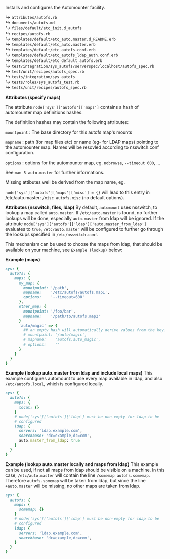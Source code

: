 Installs and configures the Automounter facility.

↪ `attributes/autofs.rb`  
↪ `documents/autofs.md`  
↪ `files/default/etc_init.d_autofs`  
↪ `recipes/autofs.rb`  
↪ `templates/default/etc_auto.master.d_README.erb`  
↪ `templates/default/etc_auto.master.erb`  
↪ `templates/default/etc_autofs.conf.erb`  
↪ `templates/default/etc_autofs_ldap_auth.conf.erb`  
↪ `templates/default/etc_default_autofs.erb`  
↪ `test/integration/sys_autofs/serverspec/localhost/autofs_spec.rb`  
↪ `test/unit/recipes/autofs_spec.rb`  
↪ `tests/integration/sys_autofs`  
↪ `tests/roles/sys_autofs_test.rb`  
↪ `tests/unit/recipes/autofs_spec.rb`  


**Attributes (specify maps)**

The attribute `node['sys']['autofs']['maps']` contains a hash
of automounter map definitions hashes.

The definitiion hashes may contain the following attributes:

`mountpoint`
: The base directory for this autofs map's mounts

`mapname`
: path (for map files etc) or name (eg- for LDAP maps)
pointing to the automounter map. Names will be resovled according
to nsswitch.conf configuration.

`options`
: options for the automounter map, eg. `nobrowse`, `--timeout 600`, …

See `man 5 auto.master` for further informations.

Missing attibutes well be derived from the map name, eg.

`node['sys']['autofs']['maps']['misc'] = {}`
will lead to this entry in /etc/auto.master:
`/misc autofs.misc` (no default options).

**Attributes (nsswitch, files, ldap)**
By default, `automount` uses nsswitch, to lookup a map called
`auto.master`.  If `/etc/auto.master` is found, no further lookups
will be done, especially `auto.master` from ldap will be ignored.  If
the attribute `node['sys']['autofs']['ldap']['auto.master_from_ldap']`
evaluates to `true`, `/etc/auto.master` will be configured to further go
through the lookups specified in `/etc/nsswitch.conf`.

This mechanism can be used to choose the maps from ldap, that should
be available on your machine, see `Example (lookup)` below:

**Example (maps)**

```ruby
sys: {
  autofs: {
    maps: {
      my_map: {
        mountpoint: '/path',
        mapname:    '/etc/autofs/autofs.map1',
        options:    '--timeout=600'
      },
      other_map: {
        mountpoint: '/foo/bar',
        mapname:    '/path/to/autofs.map2'
      }
      'auto/magic' => {
        ## an empty hash will automatically derive values from the key:
        # mountpoint: '/auto/magic',
        # mapname:    'autofs.auto_magic',
        # options:    ''
      }
    }
  }
}
```

**Example (lookup auto.master from ldap and include local maps)**
This example configures automount to use every map available in ldap,
and also `/etc/autofs.local`, which is configured locally.

```ruby
sys: {
  autofs: {
    maps: {
      local: {}
    }
    # node['sys']['autofs']['ldap'] must be non-empty for ldap to be
	# configured
	ldap: {
	  servers: 'ldap.example.com',
	  searchbase: 'dc=example,dc=com',
	  auto.master_from_ldap: true
	}
  }
}
```

**Example (lookup auto.master locally and maps from ldap)**
This example can be used, if not all maps from ldap should be visible
on a machine.  In this case, `/etc/auto.master` will contain the line
`/somemap autofs.somemap`.  Therefore `autofs.somemap` will be taken
from ldap, but since the line `+auto.master` will be missing, no other
maps are taken from ldap.

```ruby
sys: {
  autofs: {
    maps: {
      somemap: {}
    }
    # node['sys']['autofs']['ldap'] must be non-empty for ldap to be
	# configured
	ldap: {
	  servers: 'ldap.example.com',
	  searchbase: 'dc=example,dc=com',
	}
  }
}
```
